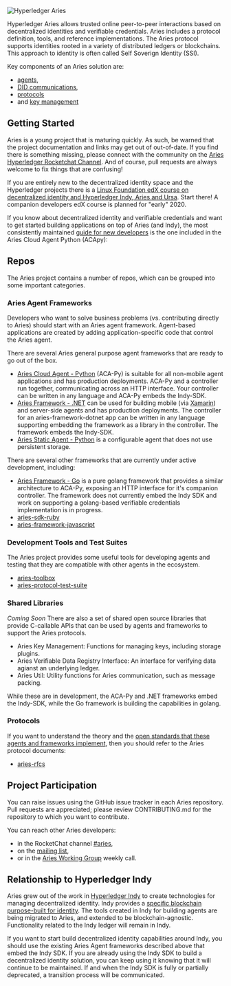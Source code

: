 ![Hyperledger Aries](collateral/Hyperledger_Aries_Logo_Color.png)

Hyperledger Aries allows trusted online peer-to-peer interactions based on
decentralized identities and verifiable credentials. Aries includes a protocol
definition, tools, and reference implementations. The Aries protocol supports
identities rooted in a variety of distributed ledgers or blockchains. This
approach to identity is often called Self Soverign Identity (SSI).

Key components of an Aries solution are:
* [agents](
https://github.com/hyperledger/aries-rfcs/blob/master/concepts/0004-agents/README.md),
* [DID communications](
https://github.com/hyperledger/aries-rfcs/blob/master/concepts/0005-didcomm/README.md),
* [protocols](
https://github.com/hyperledger/aries-rfcs/blob/master/concepts/0003-protocols/README.md) 
* and [key management](
https://github.com/hyperledger/aries-rfcs/blob/master/concepts/0051-dkms/README.md)

## Getting Started

Aries is a young project that is maturing quickly. As such, be warned that the
project documentation and links may get out of out-of-date. If you find there is
something missing, please connect with the community on the [Aries Hyperledger
Rocketchat Channel](https://chat.hyperledger.org/channel/aries). And of course,
pull requests are always welcome to fix things that are confusing!

If you are entirely new to the decentralized identity space and the Hyperledger
projects there is a [Linux Foundation edX course on decentralized identity and
Hyperledger Indy, Aries and
Ursa](https://www.edx.org/course/identity-in-hyperledger-aries-indy-and-ursa).
Start there! A companion developers edX course is planned for "early" 2020.

If you know about decentralized identity and verifiable credentials and want to
get started building applications on top of Aries (and Indy), the most
consistently maintained [guide for new
developers](https://github.com/hyperledger/aries-cloudagent-python/tree/master/docs/GettingStartedAriesDev)
is the one included in the Aries Cloud Agent Python (ACApy):

## Repos

The Aries project contains a number of repos, which can be grouped into some
important categories.

### Aries Agent Frameworks

Developers who want to solve business problems (vs. contributing directly to Aries) should start with an Aries agent framework. Agent-based applications are created by adding application-specific code that control the Aries agent.

There are several Aries general purpose agent frameworks that are ready to go out of the box.

- [Aries Cloud Agent -
  Python](https://github.com/hyperledger/aries-cloudagent-python) (ACA-Py) is
  suitable for all non-mobile agent applications and has production deployments.
  ACA-Py and a controller run together, communicating across an HTTP interface.
  Your controller can be written in any language and ACA-Py embeds the Indy-SDK.
- [Aries Framework -
  .NET](https://github.com/hyperledger/aries-framework-dotnet) can be used for
  building mobile (via [Xamarin](https://dotnet.microsoft.com/apps/xamarin)) and
  server-side agents and has production deployments. The controller for an
  aries-framework-dotnet app can be written in any language supporting embedding
  the framework as a library in the controller. The framework embeds the
  Indy-SDK.
- [Aries Static Agent -
  Python](https://github.com/hyperledger/aries-staticagent-python) is a
  configurable agent that does not use persistent storage.

There are several other frameworks that are currently under active development, including:

- [Aries Framework - Go](https://github.com/hyperledger/aries-framework-go) is a
  pure golang framework that provides a similar architecture to ACA-Py, exposing
  an HTTP interface for it's companion controller. The framework does not
  currently embed the Indy SDK and work on supporting a golang-based verifiable credentials implementation is in progress.
- [aries-sdk-ruby](https://github.com/hyperledger/aries-sdk-ruby/blob/master/README.md)
- [aries-framework-javascript](https://github.com/hyperledger/aries-framework-javascript/blob/master/README.md)

### Development Tools and Test Suites

The Aries project provides some useful tools for developing agents and testing
that they are compatible with other agents in the ecosystem.

* [aries-toolbox](https://github.com/hyperledger/aries-toolbox)
* [aries-protocol-test-suite](https://github.com/hyperledger/aries-protocol-test-suite)

### Shared Libraries

*Coming Soon*
There are also a set of shared open source libraries that provide C-callable
APIs that can be used by agents and frameworks to support the Aries protocols.

* Aries Key Management: Functions for managing keys, including storage plugins.
* Aries Verifiable Data Registry Interface: An interface for verifying data
  agianst an underlying ledger.
* Aries Util: Utility functions for Aries communication, such as message
  packing.

While these are in development, the ACA-Py and .NET frameworks embed the Indy-SDK, while the Go framework is building the capabilities in golang.

### Protocols

If you want to understand the theory and the [open standards that these agents
and frameworks
implement](https://github.com/hyperledger/aries-rfcs/blob/master/index.md), then
you should refer to the Aries protocol documents:

* [aries-rfcs](https://github.com/hyperledger/aries-rfcs)

## Project Participation

You can raise issues using the GitHub issue tracker in each Aries repository.
Pull requests are appreciated; please review CONTRIBUTING.md for the repository
to which you want to contribute.

You can reach other Aries developers:
* in the RocketChat channel
  [#aries](https://chat.hyperledger.org/channel/aries),
* on the [mailing list](https://lists.hyperledger.org/g/aries),
* or in the [Aries Working Group](https://wiki.hyperledger.org/display/ARIES/Aries+Working+Group) weekly call.

## Relationship to Hyperledger Indy

Aries grew out of the work in [Hyperledger
Indy](https://github.com/hyperledger/indy-sdk/blob/master/README.md) to create
technologies for managing decentralized identity. Indy provides a [specific
blockchain purpose-built for
identity](https://github.com/hyperledger/indy-node/blob/master/README.md). The
tools created in Indy for building agents are being migrated to Aries, and
extended to be blockchain-agnostic. Functionality related to the Indy ledger
will remain in Indy.

If you want to start build decentralized identity capabilities around Indy, you
should use the existing Aries Agent frameworks described above that embed the
Indy SDK. If you are already using the Indy SDK to build a decentralized
identity solution, you can keep using it knowing that it will continue to be
maintained. If and when the Indy SDK is fully or partially deprecated, a
transition process will be communicated.
